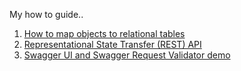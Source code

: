 
My how to guide..  
  
  
1. [How to map objects to relational tables](https://ahoque.org/object-relational-mapping)
2. [Representational State Transfer (REST) API](https://ahoque.org/rest-api)
3. [Swagger UI and Swagger Request Validator demo](https://ahoque.org/swagger-demo)
